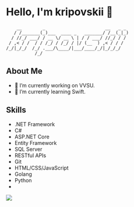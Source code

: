 # Hello, I'm kripovskii 👋
```  
    __        _                       __   _ _ 
   / /_______(_)___  ____ _   _______/ /__(_|_)
  / //_/ ___/ / __ \/ __ \ | / / ___/ //_/ / / 
 / ,< / /  / / /_/ / /_/ / |/ (__  ) ,< / / /  
/_/|_/_/  /_/ .___/\____/|___/____/_/|_/_/_/   
           /_/                        
```         
## About Me
- 🔭 I’m currently working on VVSU.
- 🌱 I’m currently learning Swift.
## Skills
- .NET Framework
- C#
- ASP.NET Core
- Entity Framework
- SQL Server
- RESTful APIs
- Git
- HTML/CSS/JavaScript
- Golang
- Python
- 
[![](https://skillicons.dev/icons?i=git,kubernetes,docker,cs,py,bash,dotnet,go,js,windows)](https://skillicons.dev)

